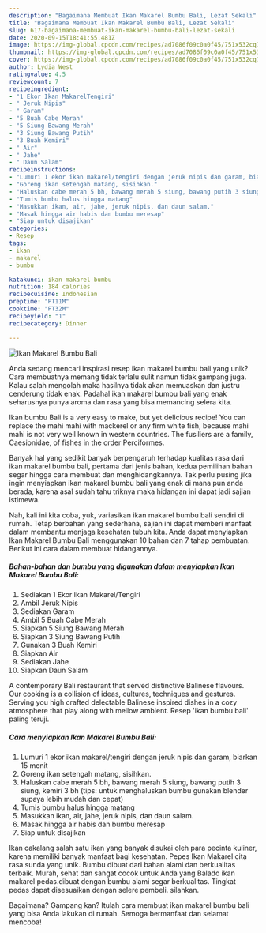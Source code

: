 ```yaml
---
description: "Bagaimana Membuat Ikan Makarel Bumbu Bali, Lezat Sekali"
title: "Bagaimana Membuat Ikan Makarel Bumbu Bali, Lezat Sekali"
slug: 617-bagaimana-membuat-ikan-makarel-bumbu-bali-lezat-sekali
date: 2020-09-15T18:41:55.481Z
image: https://img-global.cpcdn.com/recipes/ad7086f09c0a0f45/751x532cq70/ikan-makarel-bumbu-bali-foto-resep-utama.jpg
thumbnail: https://img-global.cpcdn.com/recipes/ad7086f09c0a0f45/751x532cq70/ikan-makarel-bumbu-bali-foto-resep-utama.jpg
cover: https://img-global.cpcdn.com/recipes/ad7086f09c0a0f45/751x532cq70/ikan-makarel-bumbu-bali-foto-resep-utama.jpg
author: Lydia West
ratingvalue: 4.5
reviewcount: 7
recipeingredient:
- "1 Ekor Ikan MakarelTengiri"
- " Jeruk Nipis"
- " Garam"
- "5 Buah Cabe Merah"
- "5 Siung Bawang Merah"
- "3 Siung Bawang Putih"
- "3 Buah Kemiri"
- " Air"
- " Jahe"
- " Daun Salam"
recipeinstructions:
- "Lumuri 1 ekor ikan makarel/tengiri dengan jeruk nipis dan garam, biarkan 15 menit"
- "Goreng ikan setengah matang, sisihkan."
- "Haluskan cabe merah 5 bh, bawang merah 5 siung, bawang putih 3 siung, kemiri 3 bh (tips: untuk menghaluskan bumbu gunakan blender supaya lebih mudah dan cepat)"
- "Tumis bumbu halus hingga matang"
- "Masukkan ikan, air, jahe, jeruk nipis, dan daun salam."
- "Masak hingga air habis dan bumbu meresap"
- "Siap untuk disajikan"
categories:
- Resep
tags:
- ikan
- makarel
- bumbu

katakunci: ikan makarel bumbu 
nutrition: 184 calories
recipecuisine: Indonesian
preptime: "PT11M"
cooktime: "PT32M"
recipeyield: "1"
recipecategory: Dinner

---
```



![Ikan Makarel Bumbu Bali](https://img-global.cpcdn.com/recipes/ad7086f09c0a0f45/751x532cq70/ikan-makarel-bumbu-bali-foto-resep-utama.jpg)

Anda sedang mencari inspirasi resep ikan makarel bumbu bali yang unik? Cara membuatnya memang tidak terlalu sulit namun tidak gampang juga. Kalau salah mengolah maka hasilnya tidak akan memuaskan dan justru cenderung tidak enak. Padahal ikan makarel bumbu bali yang enak seharusnya punya aroma dan rasa yang bisa memancing selera kita.

Ikan bumbu Bali is a very easy to make, but yet delicious recipe! You can replace the mahi mahi with mackerel or any firm white fish, because mahi mahi is not very well known in western countries. The fusiliers are a family, Caesionidae, of fishes in the order Perciformes.

Banyak hal yang sedikit banyak berpengaruh terhadap kualitas rasa dari ikan makarel bumbu bali, pertama dari jenis bahan, kedua pemilihan bahan segar hingga cara membuat dan menghidangkannya. Tak perlu pusing jika ingin menyiapkan ikan makarel bumbu bali yang enak di mana pun anda berada, karena asal sudah tahu triknya maka hidangan ini dapat jadi sajian istimewa.


Nah, kali ini kita coba, yuk, variasikan ikan makarel bumbu bali sendiri di rumah. Tetap berbahan yang sederhana, sajian ini dapat memberi manfaat dalam membantu menjaga kesehatan tubuh kita. Anda dapat menyiapkan Ikan Makarel Bumbu Bali menggunakan 10 bahan dan 7 tahap pembuatan. Berikut ini cara dalam membuat hidangannya.

<!--inarticleads1-->

##### Bahan-bahan dan bumbu yang digunakan dalam menyiapkan Ikan Makarel Bumbu Bali:

1. Sediakan 1 Ekor Ikan Makarel/Tengiri
1. Ambil  Jeruk Nipis
1. Sediakan  Garam
1. Ambil 5 Buah Cabe Merah
1. Siapkan 5 Siung Bawang Merah
1. Siapkan 3 Siung Bawang Putih
1. Gunakan 3 Buah Kemiri
1. Siapkan  Air
1. Sediakan  Jahe
1. Siapkan  Daun Salam


A contemporary Bali restaurant that served distinctive Balinese flavours. Our cooking is a collision of ideas, cultures, techniques and gestures. Serving you high crafted delectable Balinese inspired dishes in a cozy atmosphere that play along with mellow ambient. Resep &#39;ikan bumbu bali&#39; paling teruji. 

<!--inarticleads2-->

##### Cara menyiapkan Ikan Makarel Bumbu Bali:

1. Lumuri 1 ekor ikan makarel/tengiri dengan jeruk nipis dan garam, biarkan 15 menit
1. Goreng ikan setengah matang, sisihkan.
1. Haluskan cabe merah 5 bh, bawang merah 5 siung, bawang putih 3 siung, kemiri 3 bh (tips: untuk menghaluskan bumbu gunakan blender supaya lebih mudah dan cepat)
1. Tumis bumbu halus hingga matang
1. Masukkan ikan, air, jahe, jeruk nipis, dan daun salam.
1. Masak hingga air habis dan bumbu meresap
1. Siap untuk disajikan


Ikan cakalang salah satu ikan yang banyak disukai oleh para pecinta kuliner, karena memiliki banyak manfaat bagi kesehatan. Pepes Ikan Makarel cita rasa sunda yang unik. Bumbu dibuat dari bahan alami dan berkualitas terbaik. Murah, sehat dan sangat cocok untuk Anda yang Balado ikan makarel pedas.dibuat dengan bumbu alami segar berkualitas. Tingkat pedas dapat disesuaikan dengan selere pembeli. silahkan. 

Bagaimana? Gampang kan? Itulah cara membuat ikan makarel bumbu bali yang bisa Anda lakukan di rumah. Semoga bermanfaat dan selamat mencoba!
